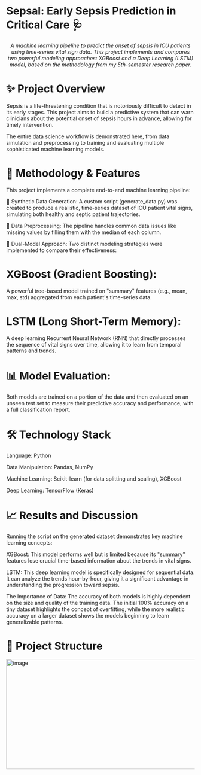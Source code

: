 # Sepsal: Early Sepsis Prediction in Critical Care 🩺

<p align="center">
<em>A machine learning pipeline to predict the onset of sepsis in ICU patients using time-series vital sign data. This project implements and compares two powerful modeling approaches: XGBoost and a Deep Learning (LSTM) model, based on the methodology from my 5th-semester research paper.</em>
</p>

<!-- It's highly recommended to add a plot of the results or a diagram of the architecture here! -->

<!-- Example: <img src="https://www.google.com/search?q=https://placehold.co/700x350/ffffff/000000%3Ftext%3DModel%2BArchitecture%2BDiagram" /> -->

# ✨ Project Overview
Sepsis is a life-threatening condition that is notoriously difficult to detect in its early stages. This project aims to build a predictive system that can warn clinicians about the potential onset of sepsis hours in advance, allowing for timely intervention.

The entire data science workflow is demonstrated here, from data simulation and preprocessing to training and evaluating multiple sophisticated machine learning models.

# 🔬 Methodology & Features
This project implements a complete end-to-end machine learning pipeline:

🧪 Synthetic Data Generation: A custom script (generate_data.py) was created to produce a realistic, time-series dataset of ICU patient vital signs, simulating both healthy and septic patient trajectories.

🧹 Data Preprocessing: The pipeline handles common data issues like missing values by filling them with the median of each column.

🧠 Dual-Model Approach: Two distinct modeling strategies were implemented to compare their effectiveness:

# XGBoost (Gradient Boosting):
A powerful tree-based model trained on "summary" features (e.g., mean, max, std) aggregated from each patient's time-series data.

# LSTM (Long Short-Term Memory):
A deep learning Recurrent Neural Network (RNN) that directly processes the sequence of vital signs over time, allowing it to learn from temporal patterns and trends.

# 📊 Model Evaluation:
Both models are trained on a portion of the data and then evaluated on an unseen test set to measure their predictive accuracy and performance, with a full classification report.

# 🛠️ Technology Stack
Language: Python

Data Manipulation: Pandas, NumPy

Machine Learning: Scikit-learn (for data splitting and scaling), XGBoost

Deep Learning: TensorFlow (Keras)

# 📈 Results and Discussion
Running the script on the generated dataset demonstrates key machine learning concepts:

XGBoost: This model performs well but is limited because its "summary" features lose crucial time-based information about the trends in vital signs.

LSTM: This deep learning model is specifically designed for sequential data. It can analyze the trends hour-by-hour, giving it a significant advantage in understanding the progression toward sepsis.

The Importance of Data: The accuracy of both models is highly dependent on the size and quality of the training data. The initial 100% accuracy on a tiny dataset highlights the concept of overfitting, while the more realistic accuracy on a larger dataset shows the models beginning to learn generalizable patterns.

# 📁 Project Structure
<img width="1411" height="294" alt="image" src="https://github.com/user-attachments/assets/86590e21-fc12-4faa-a196-8a01ecb38921" />



